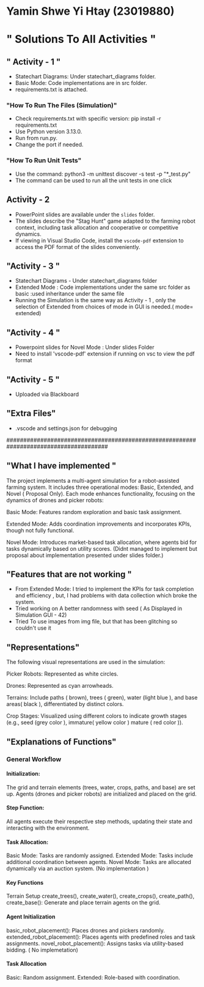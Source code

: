 # Yamin Shwe Yi Htay (23019880) 



# " Solutions To All Activities "



## **" Activity - 1 "**
- Statechart Diagrams: Under statechart_diagrams folder.
- Basic Mode: Code implementations are in src folder.
- requirements.txt is attached.


### "How To Run The Files (Simulation)"
- Check requirements.txt with specific version:
pip install -r requirements.txt
- Use Python version 3.13.0.
- Run from run.py. 
- Change the port if needed. 


### "How To Run Unit Tests" 
- Use the command:
python3 -m unittest discover -s test -p "*_test.py"
- The command can be used to run all the unit tests in one click 





## **Activity - 2**

- PowerPoint slides are available under the `slides` folder.  
- The slides describe the "Stag Hunt" game adapted to the farming robot context, including task allocation and cooperative or competitive dynamics.  
- If viewing in Visual Studio Code, install the `vscode-pdf` extension to access the PDF format of the slides conveniently.  



## **"Activity - 3 "**
- Statechart Diagrams - Under statechart_diagrams folder
- Extended Mode : Code implementations under the same src folder as basic :used inheritance under the same file
- Running the Simulation is the same way as Activity - 1 , only the selection of Extended from choices of mode  in  GUI is needed.( mode= extended)



## **"Activity - 4 "**
- Powerpoint slides for Novel Mode : Under slides Folder 
- Need to install 'vscode-pdf'  extension if running on vsc to view the pdf format 



## **"Activity - 5 "**
- Uploaded via Blackboard 




## **"Extra Files"**
- .vscode and settings.json for debugging 




######################################################################################


 ## **"What I have implemented "** 

The project implements a multi-agent simulation for a robot-assisted farming system. It includes three operational modes: Basic, Extended, and Novel ( Proposal Only). Each mode enhances functionality, focusing on the dynamics of drones and picker robots:

Basic Mode: Features random exploration and basic task assignment.

Extended Mode: Adds coordination improvements and incorporates KPIs, though not fully functional.

Novel Mode: Introduces market-based task allocation, where agents bid for tasks dynamically based on utility scores. (Didnt managed to implement but proposal about implementation presented under slides folder.)



## **"Features that are not working "**
- From Extended Mode:  I tried to implement the KPIs for task completion and efficiency , but, I had problems with data collection which broke the system. 
- Tried working on A better randomness with seed ( As Displayed in Simulation GUI - 42)
- Tried To use images from img file, but that has been glitching so couldn't use it


## **"Representations"**
The following visual representations are used in the simulation:

Picker Robots: Represented as white circles.

Drones: Represented as cyan arrowheads.

Terrains: Include paths ( brown), trees ( green), water (light blue ), and base areas( black ), differentiated by distinct colors.

Crop Stages: Visualized using different colors to indicate growth stages (e.g., seed (grey color ), immature( yellow color ) mature ( red color )).




## **"Explanations of Functions"**

### General Workflow

#### Initialization:
The grid and terrain elements (trees, water, crops, paths, and base) are set up.
Agents (drones and picker robots) are initialized and placed on the grid.

#### Step Function:
All agents execute their respective step methods, updating their state and interacting with the environment.

#### Task Allocation:
Basic Mode: Tasks are randomly assigned.
Extended Mode: Tasks include additional coordination between agents.
Novel Mode: Tasks are allocated dynamically via an auction system. (No implementation )


#### Key Functions
Terrain Setup
create_trees(), create_water(), create_crops(), create_path(), create_base():
Generate and place terrain agents on the grid.

#### Agent Initialization
basic_robot_placement(): Places drones and pickers randomly.
extended_robot_placement(): Places agents with predefined roles and task assignments.
novel_robot_placement(): Assigns tasks via utility-based bidding. ( No implemetation)

#### Task Allocation
Basic: Random assignment.
Extended: Role-based with  coordination.

